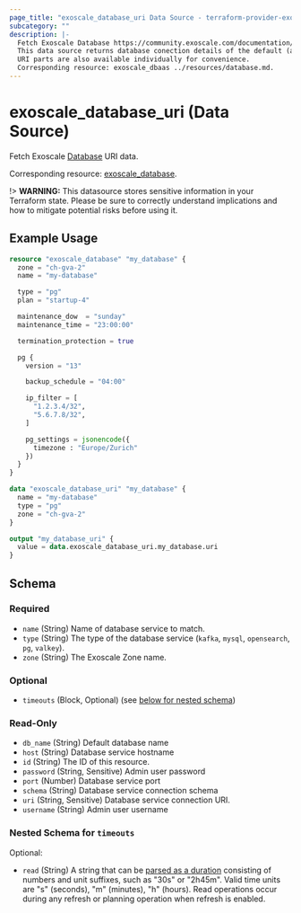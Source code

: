 ```yaml
---
page_title: "exoscale_database_uri Data Source - terraform-provider-exoscale"
subcategory: ""
description: |-
  Fetch Exoscale Database https://community.exoscale.com/documentation/dbaas/ connection URI data.
  This data source returns database conection details of the default (admin) user only.
  URI parts are also available individually for convenience.
  Corresponding resource: exoscale_dbaas ../resources/database.md.
---
```


# exoscale_database_uri (Data Source)

Fetch Exoscale [Database](https://community.exoscale.com/documentation/dbaas/) URI data.

Corresponding resource: [exoscale_database](../resources/database.md).

!> **WARNING:** This datasource stores sensitive information in your Terraform state. Please be sure to correctly understand implications and how to mitigate potential risks before using it.

## Example Usage

```terraform
resource "exoscale_database" "my_database" {
  zone = "ch-gva-2"
  name = "my-database"

  type = "pg"
  plan = "startup-4"

  maintenance_dow  = "sunday"
  maintenance_time = "23:00:00"

  termination_protection = true

  pg {
    version = "13"

    backup_schedule = "04:00"

    ip_filter = [
      "1.2.3.4/32",
      "5.6.7.8/32",
    ]

    pg_settings = jsonencode({
      timezone : "Europe/Zurich"
    })
  }
}

data "exoscale_database_uri" "my_database" {
  name = "my-database"
  type = "pg"
  zone = "ch-gva-2"
}

output "my_database_uri" {
  value = data.exoscale_database_uri.my_database.uri
}
```

<!-- schema generated by tfplugindocs -->
## Schema

### Required

- `name` (String) Name of database service to match.
- `type` (String) The type of the database service (`kafka`, `mysql`, `opensearch`, `pg`, `valkey`).
- `zone` (String) The Exoscale Zone name.

### Optional

- `timeouts` (Block, Optional) (see [below for nested schema](#nestedblock--timeouts))

### Read-Only

- `db_name` (String) Default database name
- `host` (String) Database service hostname
- `id` (String) The ID of this resource.
- `password` (String, Sensitive) Admin user password
- `port` (Number) Database service port
- `schema` (String) Database service connection schema
- `uri` (String, Sensitive) Database service connection URI.
- `username` (String) Admin user username

<a id="nestedblock--timeouts"></a>
### Nested Schema for `timeouts`

Optional:

- `read` (String) A string that can be [parsed as a duration](https://pkg.go.dev/time#ParseDuration) consisting of numbers and unit suffixes, such as "30s" or "2h45m". Valid time units are "s" (seconds), "m" (minutes), "h" (hours). Read operations occur during any refresh or planning operation when refresh is enabled.
